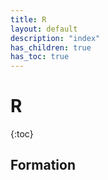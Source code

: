 ```yaml
---
title: R
layout: default
description: "index"
has_children: true
has_toc: true
---
```



# R

{:toc}

## Formation


